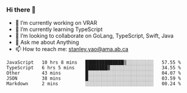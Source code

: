 ### Hi there 👋

- 🔭 I’m currently working on VRAR
- 🌱 I’m currently learning TypeScript
- 👯 I’m looking to collaborate on GoLang, TypeScript, Swift, Java
- 💬 Ask me about Anything
- 📫 How to reach me: stanley.yao@ama.ab.ca


<!--START_SECTION:waka-->
```text
JavaScript   10 hrs 8 mins   ██████████████▒░░░░░░░░░░   57.55 % 
TypeScript   6 hrs 5 mins    ████████▓░░░░░░░░░░░░░░░░   34.55 % 
Other        43 mins         █░░░░░░░░░░░░░░░░░░░░░░░░   04.07 % 
JSON         38 mins         █░░░░░░░░░░░░░░░░░░░░░░░░   03.59 % 
Markdown     2 mins          ░░░░░░░░░░░░░░░░░░░░░░░░░   00.24 % 
```
<!--END_SECTION:waka-->
